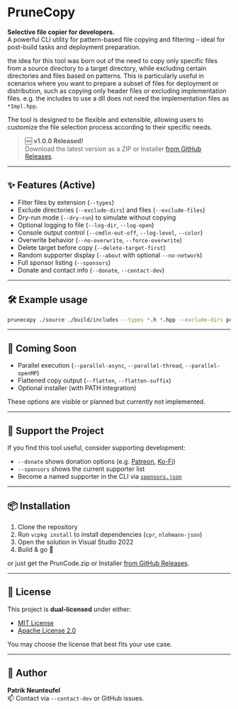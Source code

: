 # PruneCopy

**Selective file copier for developers.**  
A powerful CLI utility for pattern-based file copying and filtering – ideal for post-build tasks and deployment preparation.

the idea for this tool was born out of the need to copy only specific files from a source directory to a target directory, while excluding certain directories and files based on patterns. This is particularly useful in scenarios where you want to prepare a subset of files for deployment or distribution, such as copying only header files or excluding implementation files. e.g. the includes to use a dll does not need the implementation files as `*Impl.hpp`.

The tool is designed to be flexible and extensible, allowing users to customize the file selection process according to their specific needs.


> 🆕 **v1.0.0 Released!**  
> Download the latest version as a ZIP or Installer [from GitHub Releases](https://github.com/PatrikNeunteufel/PruneCopy/releases).  


---

## ✨ Features (Active)

- Filter files by extension (`--types`)
- Exclude directories (`--exclude-dirs`) and files (`--exclude-files`)
- Dry-run mode (`--dry-run`) to simulate without copying
- Optional logging to file (`--log-dir`, `--log-open`)
- Console output control (`--cmdln-out-off`, `--log-level`, `--color`)
- Overwrite behavior (`--no-overwrite`, `--force-overwrite`)
- Delete target before copy (`--delete-target-first`)
- Random supporter display (`--about` with optional `--no-network`)
- Full sponsor listing (`--sponsors`)
- Donate and contact info (`--donate`, `--contact-dev`)

---

## 🛠️ Example usage

```bash
prunecopy ./source ./build/includes --types *.h *.hpp --exclude-dirs pch --exclude-files *Impl.* --log-dir ./logs --log-open
```

---

## 🚧 Coming Soon

- Parallel execution (`--parallel-async`, `--parallel-thread`, `--parallel-openMP`)
- Flattened copy output (`--flatten`, `--flatten-suffix`)
- Optional installer (with PATH integration)

These options are visible or planned but currently not implemented.

---

## 💖 Support the Project

If you find this tool useful, consider supporting development:

- `--donate` shows donation options (e.g. [Patreon](https://patreon.com/PruneCopy), [Ko-Fi](https://ko-fi.com/prunecopy))
- `--sponsors` shows the current supporter list
- Become a named supporter in the CLI via [`sponsors.json`](https://raw.githubusercontent.com/PatrikNeunteufel/PruneCopy/master/sponsors/sponsors.json)

---

## 📦 Installation

1. Clone the repository  
2. Run `vcpkg install` to install dependencies (`cpr`, `nlohmann-json`)  
3. Open the solution in Visual Studio 2022  
4. Build & go 🚀

or just get the PrunCode.zip or Installer [from GitHub Releases](https://github.com/PatrikNeunteufel/PruneCopy/releases).

---

## 📄 License

This project is **dual-licensed** under either:

- [MIT License](./LICENSE)
- [Apache License 2.0](./LICENSE)

You may choose the license that best fits your use case.

---

## 👤 Author

**Patrik Neunteufel**  
📫 Contact via `--contact-dev` or GitHub issues.

